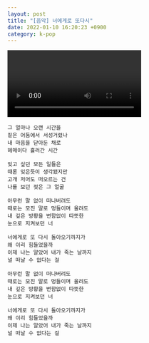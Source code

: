 ```yaml
---
layout: post
title: "[음악] 너에게로 또다시"
date: 2022-01-10 16:20:23 +0900
category: k-pop
---
```


<div class="video-container">
    <video id="player" class="video-js vjs-default-skin vjs-big-play-centered" data-json="/public/json/k-pop/너에게로 또다시.json"></video>
</div>

```
그 얼마나 오랜 시간을
짙은 어둠에서 서성거렸나
내 마음을 닫아둔 채로
헤매이다 흘러간 시간

잊고 싶던 모든 일들은
때론 잊은듯이 생각됐지만
고개 저어도 떠오르는 건
나를 보던 젖은 그 얼굴

아무런 말 없이 떠나버려도
때로는 모진 말로 멍들이며 울려도
내 깊은 방황을 변함없이 따뜻한
눈으로 지켜보던 너

너에게로 또 다시 돌아오기까지가
왜 이리 힘들었을까
이제 나는 알았어 내가 죽는 날까지
널 떠날 수 없다는 걸

아무런 말 없이 떠나버려도
때로는 모진 말로 멍들이며 울려도
내 깊은 방황을 변함없이 따뜻한
눈으로 지켜보던 너

너에게로 또 다시 돌아오기까지가
왜 이리 힘들었을까
이제 나는 알았어 내가 죽는 날까지
널 떠날 수 없다는 걸
```